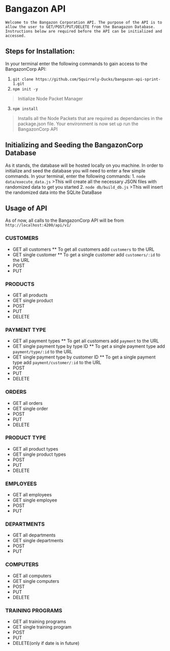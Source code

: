 # Bangazon API
    Welcome to the Bangazon Corporation API. The purpose of the API is to allow the user to GET/POST/PUT/DELETE from the Banagazon Database. Instructions below are required before the API can be initialized and accessed.

## Steps for Installation:
In your terminal enter the following commands to gain access to the BangazonCorp API:
1. ``` git clone https://github.com/Squirrely-Ducks/bangazon-api-sprint-1.git ```
2. ``` npm init -y ```
>Initialize Node Packet Manager
3. ``` npm install ```
>Installs all the Node Packets that are required as dependancies in the package.json file.
Your environment is now set up run the BangazonCorp API

## Initializing and Seeding the BangazonCorp Database
As it stands, the database will be hosted locally on you machine.
In order to initialize and seed the database you will need to enter a few simple commands. In your terminal, enter the following commands:
    1. ` node data/execute_data.js `
    >This will create all the necessary JSON files with randomized data to get you started
    2. ` node db/build_db.js `
    >This will insert the randomized data into the SQLite DataBase
## Usage of API
As of now, all calls to the BangazonCorp API will be from `http://localhost:4200/api/v1/`

### CUSTOMERS
* GET all customers
** To get all customers add `customers` to the URL
* GET single customer
** To get a single customer add `customers/:id` to the URL
* POST
* PUT

### PRODUCTS
* GET all products
* GET single product
* POST
* PUT
* DELETE

### PAYMENT TYPE
* GET all payment types
** To get all customers add `payment` to the URL
* GET single payment type by type ID
** To get a single payment type add `payment/type/:id` to the URL
* GET single payment type by customer ID
** To get a single payment type add `payment/customer/:id` to the URL
* POST
* PUT
* DELETE

### ORDERS
* GET all orders
* GET single order
* POST
* PUT
* DELETE

### PRODUCT TYPE
* GET all product types
* GET single product types
* POST
* PUT
* DELETE

### EMPLOYEES
* GET all employees
* GET single employee
* POST
* PUT

### DEPARTMENTS
* GET all departments
* GET single departments
* POST
* PUT


### COMPUTERS
* GET all computers
* GET single computers
* POST
* PUT
* DELETE

### TRAINING PROGRAMS
* GET all training programs
* GET single training program
* POST
* PUT
* DELETE(only if date is in future)

